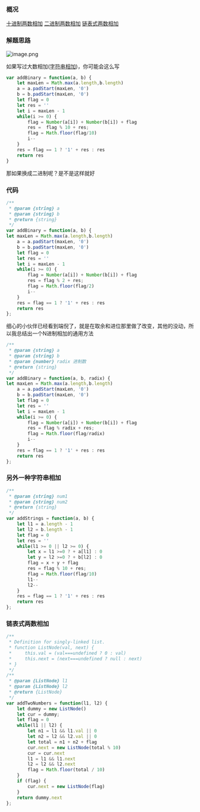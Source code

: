 <!--
 * @Author: Chendapeng
 * @Date: 2021-09-11 11:05:06
 * @LastEditors: Chendapeng
 * @LastEditTime: 2021-09-15 11:49:19
 * @Description: 相加
-->
### 概况
[十进制两数相加](https://leetcode-cn.com/problems/add-strings/)
[二进制两数相加](https://leetcode-cn.com/problems/JFETK5/)
[链表式两数相加](https://leetcode-cn.com/problems/add-two-numbers/)

### 解题思路

![image.png](https://pic.leetcode-cn.com/1631329207-yOFUpM-image.png)

如果写过大数相加([字符串相加](https://leetcode-cn.com/problems/add-strings/))，你可能会这么写

```js
var addBinary = function(a, b) {
    let maxLen = Math.max(a.length,b.length)
    a = a.padStart(maxLen, '0')
    b = b.padStart(maxLen, '0')
    let flag = 0
    let res = ''
    let i = maxLen - 1
    while(i >= 0) {
        flag = Number(a[i]) + Number(b[i]) + flag
        res =  flag % 10 + res;
        flag = Math.floor(flag/10)
        i--
    }
    res = flag == 1 ? '1' + res : res
    return res
}
```
那如果换成二进制呢？是不是这样就好

### 代码

```javascript
/**
 * @param {string} a
 * @param {string} b
 * @return {string}
 */
var addBinary = function(a, b) {
let maxLen = Math.max(a.length,b.length)
    a = a.padStart(maxLen, '0')
    b = b.padStart(maxLen, '0')
    let flag = 0
    let res = ''
    let i = maxLen - 1
    while(i >= 0) {
        flag = Number(a[i]) + Number(b[i]) + flag
        res = flag % 2 + res;
        flag = Math.floor(flag/2)
        i--
    }
    res = flag == 1 ? '1' + res : res
    return res
};
```
细心的小伙伴已经看到端倪了，就是在取余和进位那里做了改变，其他的没动，所以我总结出一个N进制相加的通用方法

```js
/**
 * @param {string} a
 * @param {string} b
 * @param {number} radix 进制数
 * @return {string}
 */
var addBinary = function(a, b, radix) {
let maxLen = Math.max(a.length,b.length)
    a = a.padStart(maxLen, '0')
    b = b.padStart(maxLen, '0')
    let flag = 0
    let res = ''
    let i = maxLen - 1
    while(i >= 0) {
        flag = Number(a[i]) + Number(b[i]) + flag
        res = flag % radix + res;
        flag = Math.floor(flag/radix)
        i--
    }
    res = flag == 1 ? '1' + res : res
    return res
};
```

### 另外一种字符串相加

```js
/**
 * @param {string} num1
 * @param {string} num2
 * @return {string}
 */
var addStrings = function(a, b) {
    let l1 = a.length - 1
    let l2 = b.length - 1
    let flag = 0
    let res = ''
    while(l1 >= 0 || l2 >= 0) {
        let x = l1 >=0 ? + a[l1] : 0
        let y = l2 >=0 ? + b[l2] : 0
        flag = x + y + flag
        res = flag % 10 + res;
        flag = Math.floor(flag/10)
        l1--
        l2--
    }
    res = flag == 1 ? '1' + res : res
    return res
};
```

### 链表式两数相加
```js
/**
 * Definition for singly-linked list.
 * function ListNode(val, next) {
 *     this.val = (val===undefined ? 0 : val)
 *     this.next = (next===undefined ? null : next)
 * }
 */
/**
 * @param {ListNode} l1
 * @param {ListNode} l2
 * @return {ListNode}
 */
var addTwoNumbers = function(l1, l2) {
    let dummy = new ListNode()
    let cur = dummy;
    let flag = 0
    while(l1 || l2) {
        let n1 = l1 && l1.val || 0
        let n2 = l2 && l2.val || 0
        let total = n1 + n2 + flag
        cur.next = new ListNode(total % 10)
        cur = cur.next
        l1 = l1 && l1.next
        l2 = l2 && l2.next
        flag = Math.floor(total / 10)
    }
    if (flag) {
        cur.next = new ListNode(flag)
    }
    return dummy.next
};
```